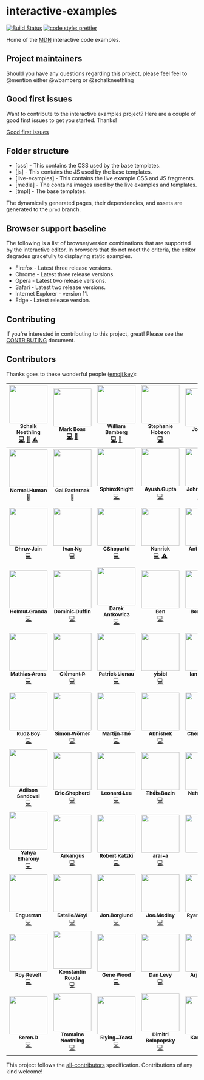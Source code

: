 # interactive-examples

[![Build Status](https://travis-ci.org/mdn/interactive-examples.svg?branch=master)](https://travis-ci.org/mdn/interactive-examples)
[![code style: prettier](https://img.shields.io/badge/code_style-prettier-ff69b4.svg?style=flat-square)](https://github.com/prettier/prettier)

Home of the [MDN](https://developer.mozilla.org/) interactive code examples.

## Project maintainers

Should you have any questions regarding this project, please feel feel to @mention either @wbamberg or @schalkneethling

## Good first issues

Want to contribute to the interactive examples project? Here are a couple of good first issues to get you started. Thanks!

[Good first issues](https://github.com/mdn/interactive-examples/issues?q=is%3Aissue+is%3Aopen+sort%3Aupdated-desc+label%3A%22example+needed%22+no%3Aassignee)

## Folder structure

-   [css] - This contains the CSS used by the base templates.
-   [js] - This contains the JS used by the base templates.
-   [live-examples] - This contains the live example CSS and JS fragments.
-   [media] - The contains images used by the live examples and templates.
-   [tmpl] - The base templates.

The dynamically generated pages, their dependencies, and assets are generated to the `prod` branch.

## Browser support baseline

The following is a list of browser/version combinations that are supported by the interactive editor. In browsers that do not meet the criteria, the editor degrades gracefully to displaying static examples.

-   Firefox - Latest three release versions.
-   Chrome - Latest three release versions.
-   Opera - Latest two release versions.
-   Safari - Latest two release versions.
-   Internet Explorer - version 11.
-   Edge - Latest release version.

## Contributing

If you're interested in contributing to this project, great! Please see the [CONTRIBUTING](CONTRIBUTING.md) document.

## Contributors

Thanks goes to these wonderful people ([emoji key](https://github.com/kentcdodds/all-contributors#emoji-key)):

<!-- ALL-CONTRIBUTORS-LIST:START - Do not remove or modify this section -->
<!-- prettier-ignore -->
| [<img src="https://avatars3.githubusercontent.com/u/10350960?s=460&v=4" width="100px;"/><br /><sub><b>Schalk Neethling</b></sub>](https://github.com/schalkneethling)<br />[💻](https://github.com/mdn/interactive-examples/commits?author=schalkneethling "Code") [📖](https://github.com/mdn/interactive-examples/commits?author=schalkneethling "Documentation") [⚠️](https://github.com/mdn/interactive-examples/commits?author=schalkneethling "Tests") | [<img src="https://avatars3.githubusercontent.com/u/208756?s=460&v=4" width="100px;"/><br /><sub><b>Mark Boas</b></sub>](https://github.com/maboa)<br />[💻](https://github.com/mdn/interactive-examples/commits?author=maboa "Code") [📖](https://github.com/mdn/interactive-examples/commits?author=maboa "Documentation") | [<img src="https://avatars3.githubusercontent.com/u/432915?s=460&v=4" width="100px;"/><br /><sub><b>William Bamberg</b></sub>](https://github.com/wbamberg)<br />[💻](https://github.com/mdn/interactive-examples/commits?author=wbamberg "Code") [📖](https://github.com/mdn/interactive-examples/commits?author=wbamberg "Documentation") | [<img src="https://avatars3.githubusercontent.com/u/854701?s=460&v=4" width="100px;"/><br /><sub><b>Stephanie Hobson</b></sub>](https://github.com/stephaniehobson)<br />[💻](https://github.com/mdn/interactive-examples/commits?author=stephaniehobson "Code") | [<img src="https://avatars3.githubusercontent.com/u/161718?s=460&v=4" width="100px;"/><br /><sub><b>Josh Mize</b></sub>](https://github.com/jgmize)<br />[💻](https://github.com/mdn/interactive-examples/commits?author=jgmize "Code") | [<img src="https://avatars3.githubusercontent.com/u/47647?s=460&v=4" width="100px;"/><br /><sub><b>Chris Mills</b></sub>](https://github.com/chrisdavidmills)<br />[📖](https://github.com/mdn/interactive-examples/commits?author=chrisdavidmills "Documentation") [💻](https://github.com/mdn/interactive-examples/commits?author=chrisdavidmills "Code") | [<img src="https://avatars3.githubusercontent.com/u/58244?s=460&v=4" width="100px;"/><br /><sub><b>Dave Parfitt</b></sub>](https://github.com/metadave)<br />[💻](https://github.com/mdn/interactive-examples/commits?author=metadave "Code") |
| :---: | :---: | :---: | :---: | :---: | :---: | :---: |
| [<img src="https://avatars3.githubusercontent.com/u/13082030?s=460&v=4" width="100px;"/><br /><sub><b>Normal Human</b></sub>](https://github.com/normalhuman)<br />[📖](https://github.com/mdn/interactive-examples/commits?author=normalhuman "Documentation") | [<img src="https://avatars3.githubusercontent.com/u/1783036?s=460&v=4" width="100px;"/><br /><sub><b>Gal Pasternak</b></sub>](https://github.com/galman33)<br />[📖](https://github.com/mdn/interactive-examples/commits?author=galman33 "Documentation") | [<img src="https://avatars3.githubusercontent.com/u/2413436?s=460&v=4" width="100px;"/><br /><sub><b>SphinxKnight</b></sub>](https://github.com/SphinxKnight)<br />[💻](https://github.com/mdn/interactive-examples/commits?author=SphinxKnight "Code") | [<img src="https://avatars3.githubusercontent.com/u/33892472?s=460&v=4" width="100px;"/><br /><sub><b>Ayush Gupta</b></sub>](https://github.com/7ayushgupta)<br />[💻](https://github.com/mdn/interactive-examples/commits?author=7ayushgupta "Code") | [<img src="https://avatars2.githubusercontent.com/u/286017?s=460&v=4" width="100px;"/><br /><sub><b>John Whitlock</b></sub>](https://github.com/jwhitlock)<br />[💻](https://github.com/mdn/interactive-examples/commits?author=jwhitlock "Code") [🚇](#infra-jwhitlock "Infrastructure (Hosting, Build-Tools, etc)") | [<img src="https://avatars2.githubusercontent.com/u/7999073?s=460&v=4" width="100px;"/><br /><sub><b>mfluehr</b></sub>](https://github.com/mfluehr)<br />[💻](https://github.com/mdn/interactive-examples/commits?author=mfluehr "Code") [📖](https://github.com/mdn/interactive-examples/commits?author=mfluehr "Documentation") | [<img src="https://avatars2.githubusercontent.com/u/39191?s=460&v=4" width="100px;"/><br /><sub><b>Paul Irish</b></sub>](https://github.com/paulirish)<br />[💻](https://github.com/mdn/interactive-examples/commits?author=paulirish "Code") |
| [<img src="https://avatars2.githubusercontent.com/u/18121502?s=460&v=4" width="100px;"/><br /><sub><b>Dhruv Jain</b></sub>](https://github.com/maddhruv)<br />[💻](https://github.com/mdn/interactive-examples/commits?author=maddhruv "Code") | [<img src="https://avatars2.githubusercontent.com/u/7613160?s=460&v=4" width="100px;"/><br /><sub><b>Ivan Ng</b></sub>](https://github.com/qwIvan)<br />[💻](https://github.com/mdn/interactive-examples/commits?author=qwIvan "Code") | [<img src="https://avatars2.githubusercontent.com/u/24432753?s=460&v=4" width="100px;"/><br /><sub><b>CShepartd</b></sub>](https://github.com/CShepartd)<br />[💻](https://github.com/mdn/interactive-examples/commits?author=CShepartd "Code") | [<img src="https://avatars3.githubusercontent.com/u/3090380?s=460&v=4" width="100px;"/><br /><sub><b>Kenrick</b></sub>](https://github.com/kenrick95)<br />[💻](https://github.com/mdn/interactive-examples/commits?author=kenrick95 "Code") [⚠️](https://github.com/mdn/interactive-examples/commits?author=kenrick95 "Tests") | [<img src="https://avatars3.githubusercontent.com/u/468752?s=460&v=4" width="100px;"/><br /><sub><b>Anton Boyko</b></sub>](https://github.com/diablero13)<br />[💻](https://github.com/mdn/interactive-examples/commits?author=diablero13 "Code") | [<img src="https://avatars3.githubusercontent.com/u/5341898?s=460&v=4" width="100px;"/><br /><sub><b>Daniel Hickman</b></sub>](https://github.com/danielhickman)<br />[💻](https://github.com/mdn/interactive-examples/commits?author=danielhickman "Code") | [<img src="https://avatars3.githubusercontent.com/u/2764898?s=460&v=4" width="100px;"/><br /><sub><b>Rachel Andrew</b></sub>](https://github.com/rachelandrew)<br />[💻](https://github.com/mdn/interactive-examples/commits?author=rachelandrew "Code") |
| [<img src="https://avatars3.githubusercontent.com/u/82293?s=460&v=4" width="100px;"/><br /><sub><b>Helmut Granda</b></sub>](https://github.com/helmutgranda)<br />[💻](https://github.com/mdn/interactive-examples/commits?author=helmutgranda "Code") | [<img src="https://avatars3.githubusercontent.com/u/26224873?s=460&v=4" width="100px;"/><br /><sub><b>Dominic Duffin</b></sub>](https://github.com/dominicduffin1)<br />[💻](https://github.com/mdn/interactive-examples/commits?author=dominicduffin1 "Code") | [<img src="https://avatars3.githubusercontent.com/u/9683586?s=460&v=4" width="100px;"/><br /><sub><b>Darek Antkowicz</b></sub>](https://github.com/d7ark)<br />[💻](https://github.com/mdn/interactive-examples/commits?author=d7ark "Code") | [<img src="https://avatars3.githubusercontent.com/u/5430077?s=460&v=4" width="100px;"/><br /><sub><b>Ben</b></sub>](https://github.com/bromy)<br />[💻](https://github.com/mdn/interactive-examples/commits?author=bromy "Code") | [<img src="https://avatars3.githubusercontent.com/u/7213889?s=460&v=4" width="100px;"/><br /><sub><b>Ben Stokes</b></sub>](https://github.com/benji1304)<br />[💻](https://github.com/mdn/interactive-examples/commits?author=benji1304 "Code") | [<img src="https://avatars3.githubusercontent.com/u/3917726?s=460&v=4" width="100px;"/><br /><sub><b>Veekas Shrivastava</b></sub>](https://github.com/veekas)<br />[💻](https://github.com/mdn/interactive-examples/commits?author=veekas "Code") | [<img src="https://avatars3.githubusercontent.com/u/23248886?s=460&v=4" width="100px;"/><br /><sub><b>Brian Macdonald</b></sub>](https://github.com/brianlmacdonald)<br />[💻](https://github.com/mdn/interactive-examples/commits?author=brianlmacdonald "Code") |
| [<img src="https://avatars3.githubusercontent.com/u/12428444?s=460&v=4" width="100px;"/><br /><sub><b>Mathias Arens</b></sub>](https://github.com/tatellos)<br />[💻](https://github.com/mdn/interactive-examples/commits?author=tatellos "Code") | [<img src="https://avatars3.githubusercontent.com/u/347244?s=460&v=4" width="100px;"/><br /><sub><b>Clément P</b></sub>](https://github.com/yukulele)<br />[💻](https://github.com/mdn/interactive-examples/commits?author=yukulele "Code") | [<img src="https://avatars3.githubusercontent.com/u/2515134?s=460&v=4" width="100px;"/><br /><sub><b>Patrick Lienau</b></sub>](https://github.com/rozzzly)<br />[💻](https://github.com/mdn/interactive-examples/commits?author=rozzzly "Code") | [<img src="https://avatars3.githubusercontent.com/u/2784308?s=460&v=4" width="100px;"/><br /><sub><b>yisibl</b></sub>](https://github.com/yisibl)<br />[💻](https://github.com/mdn/interactive-examples/commits?author=yisibl "Code") | [<img src="https://avatars3.githubusercontent.com/u/2294248?s=460&v=4" width="100px;"/><br /><sub><b>Ian Sanders</b></sub>](https://github.com/iansan5653)<br />[💻](https://github.com/mdn/interactive-examples/commits?author=iansan5653 "Code") | [<img src="https://avatars3.githubusercontent.com/u/18094289?s=460&v=4" width="100px;"/><br /><sub><b>Nikolay Puzyrev</b></sub>](https://github.com/npuzyrev)<br />[💻](https://github.com/mdn/interactive-examples/commits?author=npuzyrev "Code") | [<img src="https://avatars3.githubusercontent.com/u/1028647?s=460&v=4" width="100px;"/><br /><sub><b>Marek Pepke</b></sub>](https://github.com/pepkin88)<br />[💻](https://github.com/mdn/interactive-examples/commits?author=pepkin88 "Code") |
| [<img src="https://avatars3.githubusercontent.com/u/8886118?s=460&v=4" width="100px;"/><br /><sub><b>Rudz Boy</b></sub>](https://github.com/rudzboy)<br />[💻](https://github.com/mdn/interactive-examples/commits?author=rudzboy "Code") | [<img src="https://avatars3.githubusercontent.com/u/1280142?s=460&v=4" width="100px;"/><br /><sub><b>Simon Wörner</b></sub>](https://github.com/SWW13)<br />[💻](https://github.com/mdn/interactive-examples/commits?author=SWW13 "Code") | [<img src="https://avatars3.githubusercontent.com/u/193881?s=460&v=4" width="100px;"/><br /><sub><b>Martijn Thé</b></sub>](https://github.com/martijnthe)<br />[💻](https://github.com/mdn/interactive-examples/commits?author=martijnthe "Code") | [<img src="https://avatars3.githubusercontent.com/u/20806640?s=460&v=4" width="100px;"/><br /><sub><b>Abhishek</b></sub>](https://github.com/Abhicoding)<br />[💻](https://github.com/mdn/interactive-examples/commits?author=Abhicoding "Code") | [<img src="https://avatars3.githubusercontent.com/u/1461498?s=460&v=4" width="100px;"/><br /><sub><b>Chen Hui Jing</b></sub>](https://github.com/huijing)<br />[💻](https://github.com/mdn/interactive-examples/commits?author=huijing "Code") | [<img src="https://avatars3.githubusercontent.com/u/4010828?s=460&v=4" width="100px;"/><br /><sub><b>Mats Palmgren</b></sub>](https://github.com/MatsPalmgren)<br />[💻](https://github.com/mdn/interactive-examples/commits?author=MatsPalmgren "Code") | [<img src="https://avatars3.githubusercontent.com/u/349114?s=460&v=4" width="100px;"/><br /><sub><b>Florian Scholz</b></sub>](https://github.com/Elchi3)<br />[💻](https://github.com/mdn/interactive-examples/commits?author=Elchi3 "Code") |
| [<img src="https://avatars3.githubusercontent.com/u/4089035?s=460&v=4" width="100px;"/><br /><sub><b>Adilson Sandoval</b></sub>](https://github.com/2alin)<br />[💻](https://github.com/mdn/interactive-examples/commits?author=2alin "Code") | [<img src="https://avatars3.githubusercontent.com/u/1641439?s=460&v=4" width="100px;"/><br /><sub><b>Eric Shepherd</b></sub>](https://github.com/a2sheppy)<br />[💻](https://github.com/mdn/interactive-examples/commits?author=a2sheppy "Code") | [<img src="https://avatars3.githubusercontent.com/u/305414?s=460&v=4" width="100px;"/><br /><sub><b>Leonard Lee</b></sub>](https://github.com/sheeeng)<br />[💻](https://github.com/mdn/interactive-examples/commits?author=sheeeng "Code") | [<img src="https://avatars3.githubusercontent.com/u/9104039?s=460&v=4" width="100px;"/><br /><sub><b>Théis Bazin</b></sub>](https://github.com/tbazin)<br />[💻](https://github.com/mdn/interactive-examples/commits?author=tbazin "Code") | [<img src="https://avatars3.githubusercontent.com/u/4323265?s=460&v=4" width="100px;"/><br /><sub><b>Neha Nupoor</b></sub>](https://github.com/nnupoor)<br />[💻](https://github.com/mdn/interactive-examples/commits?author=nnupoor "Code") | [<img src="https://avatars3.githubusercontent.com/u/334191?s=460&v=4" width="100px;"/><br /><sub><b>Stephan Max</b></sub>](https://github.com/stephanmax)<br />[💻](https://github.com/mdn/interactive-examples/commits?author=stephanmax "Code") | [<img src="https://avatars3.githubusercontent.com/u/1336590?s=460&v=4" width="100px;"/><br /><sub><b>Christian Stuff</b></sub>](https://github.com/Regaddi)<br />[💻](https://github.com/mdn/interactive-examples/commits?author=Regaddi "Code") |
| [<img src="https://avatars3.githubusercontent.com/u/16986422?s=460&v=4" width="100px;"/><br /><sub><b>Yahya Elharony</b></sub>](https://github.com/elharony)<br />[💻](https://github.com/mdn/interactive-examples/commits?author=elharony "Code") | [<img src="https://avatars3.githubusercontent.com/u/40596006?s=460&v=4" width="100px;"/><br /><sub><b>Arkangus</b></sub>](https://github.com/Arkangus)<br />[💻](https://github.com/mdn/interactive-examples/commits?author=Arkangus "Code") | [<img src="https://avatars3.githubusercontent.com/u/840022?s=460&v=4" width="100px;"/><br /><sub><b>Robert Katzki</b></sub>](https://github.com/ro-ka)<br />[💻](https://github.com/mdn/interactive-examples/commits?author=ro-ka "Code") | [<img src="https://avatars3.githubusercontent.com/u/6299746?s=460&v=4" width="100px;"/><br /><sub><b>arai-a</b></sub>](https://github.com/arai-a)<br />[💻](https://github.com/mdn/interactive-examples/commits?author=arai-a "Code") | [<img src="https://avatars3.githubusercontent.com/u/7243749?s=460&v=4" width="100px;"/><br /><sub><b>daGo</b></sub>](https://github.com/dagolinuxoid)<br />[💻](https://github.com/mdn/interactive-examples/commits?author=dagolinuxoid "Code") | [<img src="https://avatars3.githubusercontent.com/u/10671879?s=460&v=4" width="100px;"/><br /><sub><b>Max Donchenko</b></sub>](https://github.com/goodwin64)<br />[💻](https://github.com/mdn/interactive-examples/commits?author=goodwin64 "Code") | [<img src="https://avatars3.githubusercontent.com/u/8072522?s=460&v=4" width="100px;"/><br /><sub><b>Taylor Hunt</b></sub>](https://github.com/tigt)<br />[💻](https://github.com/mdn/interactive-examples/commits?author=tigt "Code") |
| [<img src="https://avatars3.githubusercontent.com/u/701648?s=460&v=4" width="100px;"/><br /><sub><b>Enguerran</b></sub>](https://github.com/enguerran)<br />[💻](https://github.com/mdn/interactive-examples/commits?author=enguerran "Code") | [<img src="https://avatars3.githubusercontent.com/u/69888?s=460&v=4" width="100px;"/><br /><sub><b>Estelle Weyl</b></sub>](https://github.com/estelle)<br />[💻](https://github.com/mdn/interactive-examples/commits?author=estelle "Code") | [<img src="https://avatars3.githubusercontent.com/u/359525?s=460&v=4" width="100px;"/><br /><sub><b>Jon Borglund</b></sub>](https://github.com/Row)<br />[💻](https://github.com/mdn/interactive-examples/commits?author=Row "Code") | [<img src="https://avatars3.githubusercontent.com/u/8204171?s=460&v=4" width="100px;"/><br /><sub><b>Joe Medley</b></sub>](https://github.com/jpmedley)<br />[💻](https://github.com/mdn/interactive-examples/commits?author=jpmedley "Code") | [<img src="https://avatars3.githubusercontent.com/u/3743693?s=460&v=4" width="100px;"/><br /><sub><b>Ryan Johnson</b></sub>](https://github.com/escattone)<br />[💻](https://github.com/mdn/interactive-examples/commits?author=escattone "Code") | [<img src="https://avatars3.githubusercontent.com/u/192346?s=460&v=4" width="100px;"/><br /><sub><b>Irene Smith</b></sub>](https://github.com/irenesmith)<br />[💻](https://github.com/mdn/interactive-examples/commits?author=irenesmith "Code") | [<img src="https://avatars3.githubusercontent.com/u/16426195?s=460&v=4" width="100px;"/><br /><sub><b>Melissa</b></sub>](https://github.com/meowwwls)<br />[💻](https://github.com/mdn/interactive-examples/commits?author=meowwwls "Code") |
| [<img src="https://avatars3.githubusercontent.com/u/8344688?s=460&v=4" width="100px;"/><br /><sub><b>Roy Revelt</b></sub>](https://github.com/revelt)<br />[💻](https://github.com/mdn/interactive-examples/commits?author=revelt "Code") | [<img src="https://avatars3.githubusercontent.com/u/7681999?s=460&v=4" width="100px;"/><br /><sub><b>Konstantin Rouda</b></sub>](https://github.com/Konrud)<br />[💻](https://github.com/mdn/interactive-examples/commits?author=Konrud "Code") | [<img src="https://avatars3.githubusercontent.com/u/1134034?s=460&v=4" width="100px;"/><br /><sub><b>Gene Wood</b></sub>](https://github.com/gene1wood)<br />[💻](https://github.com/mdn/interactive-examples/commits?author=gene1wood "Code") | [<img src="https://avatars3.githubusercontent.com/u/397632?s=460&v=4" width="100px;"/><br /><sub><b>Dan Levy</b></sub>](https://github.com/justsml)<br />[💻](https://github.com/mdn/interactive-examples/commits?author=justsml "Code") | [<img src="https://avatars3.githubusercontent.com/u/949774?s=460&v=4" width="100px;"/><br /><sub><b>Arjan Einbu</b></sub>](https://github.com/aeinbu)<br />[💻](https://github.com/mdn/interactive-examples/commits?author=aeinbu "Code") | [<img src="https://avatars3.githubusercontent.com/u/31631573?s=460&v=4" width="100px;"/><br /><sub><b>Solomon Jones</b></sub>](https://github.com/eszjay)<br />[💻](https://github.com/mdn/interactive-examples/commits?author=eszjay "Code") | [<img src="https://avatars3.githubusercontent.com/u/16004130?s=460&v=4" width="100px;"/><br /><sub><b>Olle Lauri Boström</b></sub>](https://github.com/ollelauribostrom)<br />[💻](https://github.com/mdn/interactive-examples/commits?author=ollelauribostrom "Code") |
| [<img src="https://avatars3.githubusercontent.com/u/9624541?s=460&v=4" width="100px;"/><br /><sub><b>Seren D</b></sub>](https://github.com/ninjanails)<br />[💻](https://github.com/mdn/interactive-examples/commits?author=ninjanails "Code") | [<img src="https://avatars3.githubusercontent.com/u/23447760?s=460&v=4" width="100px;"/><br /><sub><b>Tremaine Neethling</b></sub>](https://github.com/TremaineNeethling)<br />[💻](https://github.com/mdn/interactive-examples/commits?author=TremaineNeethling "Code") | [<img src="https://avatars3.githubusercontent.com/u/38232168?s=460&v=4" width="100px;"/><br /><sub><b>Flying-Toast</b></sub>](https://github.com/Flying-Toast)<br />[💻](https://github.com/mdn/interactive-examples/commits?author=Flying-Toast "Code") | [<img src="https://avatars3.githubusercontent.com/u/3752363?s=460&v=4" width="100px;"/><br /><sub><b>Dimitri Belopopsky</b></sub>](https://github.com/ShadowMitia)<br />[💻](https://github.com/mdn/interactive-examples/commits?author=ShadowMitia "Code") | [<img src="https://avatars3.githubusercontent.com/u/170719?s=460&v=4" width="100px;"/><br /><sub><b>Karl Stolley</b></sub>](https://github.com/karlstolley)<br />[💻](https://github.com/mdn/interactive-examples/commits?author=karlstolley "Code") | [<img src="https://avatars3.githubusercontent.com/u/1167181?s=460&v=4" width="100px;"/><br /><sub><b>Liz Lawley</b></sub>](https://github.com/mamamusings)<br />[💻](https://github.com/mdn/interactive-examples/commits?author=mamamusings "Code") |
<!-- ALL-CONTRIBUTORS-LIST:END -->

This project follows the [all-contributors](https://github.com/kentcdodds/all-contributors) specification. Contributions of any kind welcome!
